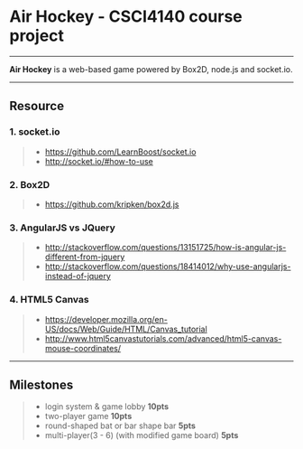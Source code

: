 # Air Hockey - CSCI4140 course project

---

**Air Hockey** is a web-based game powered by Box2D, node.js and socket.io.

---

## Resource

### 1. socket.io

> * https://github.com/LearnBoost/socket.io
> * http://socket.io/#how-to-use

### 2. Box2D

> * https://github.com/kripken/box2d.js

### 3. AngularJS vs JQuery

> * http://stackoverflow.com/questions/13151725/how-is-angular-js-different-from-jquery
> * http://stackoverflow.com/questions/18414012/why-use-angularjs-instead-of-jquery

### 4. HTML5 Canvas

> * https://developer.mozilla.org/en-US/docs/Web/Guide/HTML/Canvas_tutorial
> * http://www.html5canvastutorials.com/advanced/html5-canvas-mouse-coordinates/

---

## Milestones

> * login system & game lobby **10pts**
> * two-player game **10pts**
> * round-shaped bat or bar shape bar **5pts**
> * multi-player(3 - 6) (with modified game board) **5pts**
